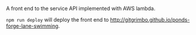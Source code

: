 A front end to the service API implemented with AWS lambda.

`npm run deploy` will deploy the front end to http://gitgrimbo.github.io/ponds-forge-lane-swimming.

